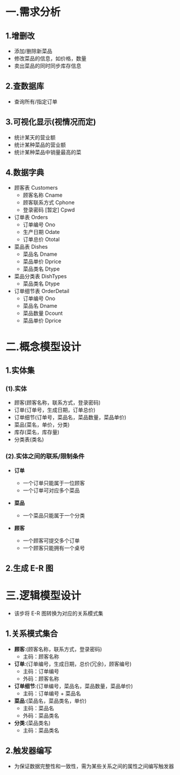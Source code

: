 # 一.需求分析

## 1.增删改

- 添加/删除新菜品
- 修改菜品的信息，如价格，数量
- 卖出菜品的同时同步库存信息

## 2.查数据库

- 查询所有/指定订单

## 3.可视化显示(视情况而定)

- 统计某天的营业额
- 统计某种菜品的营业额
- 统计某种菜品中销量最高的菜

## 4.数据字典

- 顾客表 Customers
  - 顾客名称 Cname
  - 顾客联系方式 Cphone
  - 登录密码 [暂定] Cpwd
- 订单表 Orders
  - 订单编号 Ono
  - 生产日期 Odate
  - 订单总价 Ototal
- 菜品表 Dishes
  - 菜品名 Dname
  - 菜品单价 Dprice
  - 菜品类名 Dtype
- 菜品分类表 DishTypes
  - 菜品类名 Dtype
- 订单细节表 OrderDetail
  - 订单编号 Ono
  - 菜品名 Dname
  - 菜品数量 Dcount
  - 菜品单价 Dprice

# 二.概念模型设计

## 1.实体集

### (1).实体

- 顾客(顾客名称，联系方式，登录密码)
- 订单(订单号，生成日期，订单总价)
- 订单细节(订单号，菜品名，菜品数量，菜品单价)
- 菜品(菜名，单价，分类)
- 库存(菜名，库存量)
- 分类表(类名)

### (2).实体之间的联系/限制条件

- **订单**

  - 一个订单只能属于一位顾客
  - 一个订单可对应多个菜品

- **菜品**

  - 一个菜品只能属于一个分类

- **顾客**
  - 一个顾客可提交多个订单
  - 一个顾客只能拥有一个桌号

## 2.生成 E-R 图

# 三.逻辑模型设计

- 该步将 E-R 图转换为对应的关系模式集

## 1.关系模式集合

- **顾客**:(顾客名称，联系方式，登录密码)
  - 主码：顾客名称
- **订单**:(订单编号，生成日期，总价(冗余)，顾客编号)
  - 主码：订单编号
  - 外码：顾客名称
- **订单细节**:(订单编号，菜品名，菜品数量，菜品单价)
  - 主码：订单编号 + 菜品名
- **菜品**:(菜品名，菜品类名，单价)
  - 主码：菜品名
  - 外码：菜品类名
- **分类**:(菜品类名)
  - 主码：菜品类名

## 2.触发器编写

- 为保证数据完整性和一致性，需为某些关系之间的属性之间编写触发器

```

```

